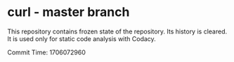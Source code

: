 # curl - master branch

This repository contains frozen state of the repository.
Its history is cleared. It is used only for static code
analysis with Codacy.

Commit Time: 1706072960